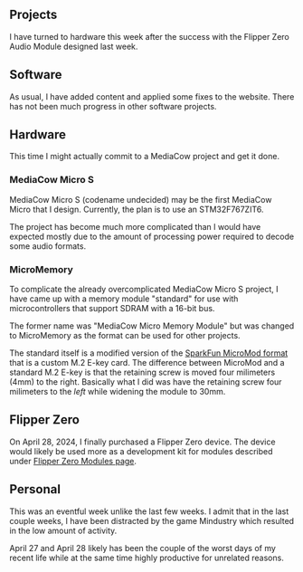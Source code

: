 ## Projects
I have turned to hardware this week after the success with the Flipper Zero Audio Module designed last week. 

## Software
As usual, I have added content and applied some fixes to the website. There has not been much progress in other software projects.

## Hardware 
This time I might actually commit to a MediaCow project and get it done.

### MediaCow Micro S
MediaCow Micro S (codename undecided) may be the first MediaCow Micro that I design. Currently, the plan is to use an STM32F767ZIT6.

The project has become much more complicated than I would have expected mostly due to the amount of processing power required to decode some audio formats.

### MicroMemory
To complicate the already overcomplicated MediaCow Micro S project, I have came up with a memory module "standard" for use with microcontrollers that support SDRAM with a 16-bit bus. 

The former name was "MediaCow Micro Memory Module" but was changed to MicroMemory as the format can be used for other projects.

The standard itself is a modified version of the [SparkFun MicroMod format](https://www.sparkfun.com/micromod) that is a custom M.2 E-key card. The difference between MicroMod and a standard M.2 E-key is that the retaining screw is moved four milimeters (4mm) to the right. Basically what I did was have the retaining screw four milimeters to the *left* while widening the module to 30mm.

## Flipper Zero
On April 28, 2024, I finally purchased a Flipper Zero device. The device would likely be used more as a development kit for modules described under [Flipper Zero Modules page](https://ctcl.lgbt/projects/fz/).

## Personal
This was an eventful week unlike the last few weeks. I admit that in the last couple weeks, I have been distracted by the game Mindustry which resulted in the low amount of activity.

April 27 and April 28 likely has been the couple of the worst days of my recent life while at the same time highly productive for unrelated reasons.



